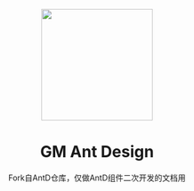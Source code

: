 <p align="center">
  <a href="https://ant.design">
    <img width="200" src="https://gw.alipayobjects.com/zos/rmsportal/KDpgvguMpGfqaHPjicRK.svg">
  </a>
</p>

<h1 align="center">GM Ant Design</h1>

<div align="center">

Fork自AntD仓库，仅做AntD组件二次开发的文档用

</div>
